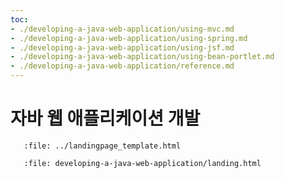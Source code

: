 ```yaml
---
toc:
- ./developing-a-java-web-application/using-mvc.md
- ./developing-a-java-web-application/using-spring.md
- ./developing-a-java-web-application/using-jsf.md
- ./developing-a-java-web-application/using-bean-portlet.md
- ./developing-a-java-web-application/reference.md
---
```

# 자바 웹 애플리케이션 개발

```{raw} html
   :file: ../landingpage_template.html
```

```{raw} html
   :file: developing-a-java-web-application/landing.html
```